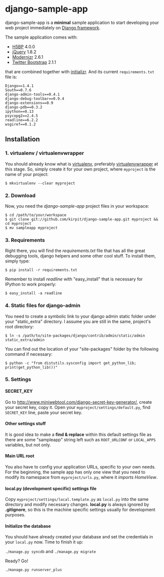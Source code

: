 # django-sample-app

django-sample-app is a **minimal** sample application to start developing your web project immediately on [Django framework](https://www.djangoproject.com/). 

The sample application comes with:

* [H5BP](http://html5boilerplate.com/) 4.0.0
* [jQuery](http://jquery.com/) 1.8.2
* [Modernizr](http://modernizr.com/) 2.6.1
* [Twitter Bootstrap](http://twitter.github.com/bootstrap/) 2.1.1

that are combined together with [initializr](http://www.initializr.com/). And its current `requirements.txt` file is:

```
Django==1.4.1
South==0.7.6
django-admin-tools==0.4.1
django-debug-toolbar==0.9.4
django-extensions==0.9
django-pdb==0.3.2
ipython==0.13
psycopg2==2.4.5
readline==6.2.2
wsgiref==0.1.2
```

## Installation

### 1. virtualenv / virtualenvwrapper
You should already know what is [virtualenv](http://www.virtualenv.org/), preferably [virtualenvwrapper](http://www.doughellmann.com/projects/virtualenvwrapper/) at this stage. So, simply create it for your own project, where `myproject` is the name of your project:

`$ mkvirtualenv --clear myproject`

### 2. Download
Now, you need the *django-sample-app* project files in your workspace:

`$ cd /path/to/your/workspace`  
`$ git clone git://github.com/kirpit/django-sample-app.git myproject && cd myproject`  
`$ mv sampleapp myproject`  

### 3. Requirements
Right there, you will find the *requirements.txt* file that has all the great debugging tools, django helpers and some other cool stuff. To install them, simply type:

`$ pip install -r requirements.txt`

Remember to install *readline* with "easy_install" that is necessary for IPython to work properly:

`$ easy_install -a readline`

### 4. Static files for django-admin
You need to create a symbolic link to your django admin static folder under your "static_extra" directory. I assume you are still in the same, project's root directory:

`$ ln -s /path/to/site-packages/django/contrib/admin/static/admin static_extra/admin`

You can find out the location of your "site-packages" folder by the following command if necessary:

`$ python -c "from distutils.sysconfig import get_python_lib; print(get_python_lib())"`

### 5. Settings

#### SECRET_KEY
Go to <http://www.miniwebtool.com/django-secret-key-generator/>, create your secret key, copy it. Open your `myproject/settings/default.py`, find `SECRET_KEY` line, paste your secret key.

#### Other settings stuff
It is good idea to make a **find & replace** within this default settings file as there are some "sampleapp" string left such as `ROOT_URLCONF` or `LOCAL_APPS` variables, but not only.

#### Main URL root
You also have to config your application URLs, specific to your own needs. For the beginning, the sample app has only one view that you need to modify its namespace from `myproject/urls.py`, where it *imports HomeView*.

#### local.py (development specific) settings file
Copy `myproject/settings/local.template.py` as `local.py` into the same directory and modify necessary changes. **local.py** is always ignored by **.gitignore**, so this is the machine specific settings usually for development purposes. 

#### Initialize the database
You should have already created your database and set the credentials in your `local.py` now. Time to finish it up:

`./manage.py syncdb` and `./manage.py migrate`

Ready? Go!

`./manage.py runserver_plus`
